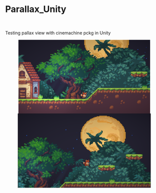 # Parallax_Unity

<br>

Testing pallax view with cinemachine pckg in Unity

<div align=center>
  <img height=235 align=center src="https://github.com/esettes/Parallax_Unity/blob/main/Assets/screenshots/s2.png">
  <img height=237 align=center src="https://github.com/esettes/Parallax_Unity/blob/main/Assets/screenshots/s1.png">
 </div>
